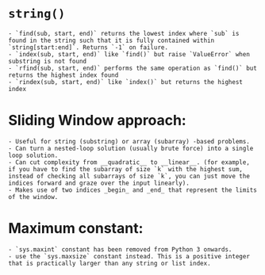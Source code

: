 # `string()`
	- `find(sub, start, end)` returns the lowest index where `sub` is found in the string such that it is fully contained within `string[start:end]`. Returns `-1` on failure.
	- `index(sub, start, end)` like `find()` but raise `ValueError` when substring is not found
	- `rfind(sub, start, end)` performs the same operation as `find()` but returns the highest index found
	- `rindex(sub, start, end)` like `index()` but returns the highest index

# Sliding Window approach:
	- Useful for string (substring) or array (subarray) -based problems.
	- Can turn a nested-loop solution (usually brute force) into a single loop solution.
	- Can cut complexity from __quadratic__ to __linear__. (for example, if you have to find the subarray of size `k` with the highest sum, instead of checking all subarrays of size `k`, you can just move the indices forward and graze over the input linearly).
	- Makes use of two indices _begin_ and _end_ that represent the limits of the window.

# Maximum constant:
	- `sys.maxint` constant has been removed from Python 3 onwards.
	- use the `sys.maxsize` constant instead. This is a positive integer that is practically larger than any string or list index.
 
